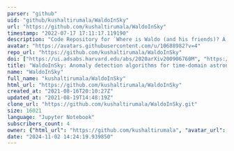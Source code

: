```yaml
---
parser: "github"
uid: "github/kushaltirumala/WaldoInSky"
url: "https://github.com/kushaltirumala/WaldoInSky"
timestamp: "2022-07-17 17:11:17.119190"
description: "Code Repository for `Where is Waldo (and his friends)? A comparison of anomaly detection algorithms for time-domain astronomy`"
avatar: "https://avatars.githubusercontent.com/u/10688982?v=4"
repo_url: "https://github.com/kushaltirumala/WaldoInSky"
doi: ["https://ui.adsabs.harvard.edu/abs/2020arXiv200906760M", "https://ui.adsabs.harvard.edu/abs/2021ascl.soft08004M/abstract"]
title: "WaldoInSky: Anomaly detection algorithms for time-domain astronomy"
name: "WaldoInSky"
full_name: "kushaltirumala/WaldoInSky"
html_url: "https://github.com/kushaltirumala/WaldoInSky"
created_at: "2021-08-16T20:10:27Z"
updated_at: "2021-08-19T14:48:19Z"
clone_url: "https://github.com/kushaltirumala/WaldoInSky.git"
size: 16021
language: "Jupyter Notebook"
subscribers_count: 4
owner: {"html_url": "https://github.com/kushaltirumala", "avatar_url": "https://avatars.githubusercontent.com/u/10688982?v=4", "login": "kushaltirumala", "type": "User"}
date: "2024-11-02 14:24:19.939850"
---
```

